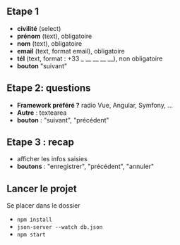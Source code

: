 ## Etape 1

- **civilité** (select)
- **prénom** (text), obligatoire
- **nom** (text), obligatoire
- **email** (text, format email), obligatoire
- **tél** (text, format : +33 \_ \_\_ \_\_ \_\_ \_\_), non obligatoire
- **bouton** "suivant"

## Etape 2: questions

- **Framework préféré ?** radio Vue, Angular, Symfony, ...
- **Autre** : textearea
- **bouton** : "suivant", "précédent"

## Etape 3 : recap

- afficher les infos saisies
- **boutons** : "enregistrer", "précédent", "annuler"

## Lancer le projet

Se placer dans le dossier

- `npm install`
- `json-server --watch db.json`
- `npm start`
